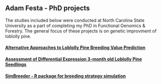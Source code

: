 ## Adam Festa - PhD projects

The studies included below were conducted at North Carolina State University as a part of completing my PhD in Functional Genomics & Forestry.  The general focus of these projects is on genetic improvment of loblolly pine.

#### [Alternative Approaches to Loblolly Pine Breeding Value Prediction](https://arfesta.github.io/Breeding-Value-Prediction/)

#### [Assessment of Differential Expression 3-month old Loblolly Pine Seedlings](https://arfesta.github.io/RNAseq-DE-analysis/)

#### [SimBreeder - R package for breeding strategy simulation](https://arfesta.github.io/SimBreeder/)
